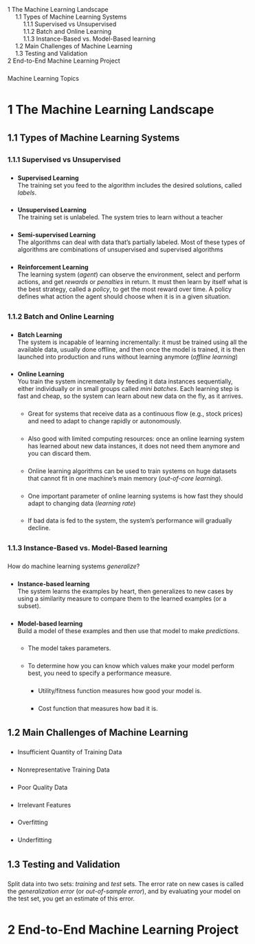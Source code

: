 <!DOCTYPE html>
<html xmlns="http://www.w3.org/1999/xhtml" lang="" xml:lang="">
<head>
  <meta charset="utf-8" />
  <meta name="generator" content="pandoc" />
  <meta name="viewport" content="width=device-width, initial-scale=1.0, user-scalable=yes" />
  <title>Notes</title>
  <style>
    html {
      line-height: 1.7;
      font-family: Georgia, serif;
      font-size: 20px;
      color: #1a1a1a;
      background-color: #fdfdfd;
    }
    body {
      margin: 0 auto;
      max-width: 40em;
      padding-left: 50px;
      padding-right: 50px;
      padding-top: 50px;
      padding-bottom: 50px;
      hyphens: auto;
      word-wrap: break-word;
      text-rendering: optimizeLegibility;
      font-kerning: normal;
    }
    @media (max-width: 600px) {
      body {
        font-size: 0.9em;
        padding: 1em;
      }
    }
    @media print {
      body {
        background-color: transparent;
        color: black;
      }
      p, h2, h3 {
        orphans: 3;
        widows: 3;
      }
      h2, h3, h4 {
        page-break-after: avoid;
      }
    }
    p {
      margin-top: 1.7em;
    }
    a {
      color: #1a1a1a;
    }
    a:visited {
      color: #1a1a1a;
    }
    img {
      max-width: 100%;
    }
    h1, h2, h3, h4, h5, h6 {
      margin-top: 1.7em;
    }
    ol, ul {
      padding-left: 1.7em;
      margin-top: 1.7em;
    }
    li > ol, li > ul {
      margin-top: 0;
    }
    blockquote {
      margin: 1.7em 0 1.7em 1.7em;
      padding-left: 1em;
      border-left: 2px solid #e6e6e6;
      font-style: italic;
    }
    code {
      font-family: Menlo, Monaco, 'Lucida Console', Consolas, monospace;
      background-color: #f0f0f0;
      font-size: 85%;
      margin: 0;
      padding: .2em .4em;
    }
    pre {
      line-height: 1.5em;
      padding: 1em;
      background-color: #f0f0f0;
      overflow: auto;
    }
    pre code {
      padding: 0;
      overflow: visible;
    }
    hr {
      background-color: #1a1a1a;
      border: none;
      height: 1px;
      margin-top: 1.7em;
    }
    table {
      border-collapse: collapse;
      width: 100%;
      overflow-x: auto;
      display: block;
    }
    th, td {
      border-bottom: 1px solid lightgray;
      padding: 1em 3em 1em 0;
    }
    header {
      margin-bottom: 6em;
      text-align: center;
    }
    nav a:not(:hover) {
      text-decoration: none;
    }
    code{white-space: pre-wrap;}
    span.smallcaps{font-variant: small-caps;}
    span.underline{text-decoration: underline;}
    div.column{display: inline-block; vertical-align: top; width: 50%;}
    div.hanging-indent{margin-left: 1.5em; text-indent: -1.5em;}
    ul.task-list{list-style: none;}
    .display.math{display: block; text-align: center; margin: 0.5rem auto;}
  </style>
  <!--[if lt IE 9]>
    <script src="//cdnjs.cloudflare.com/ajax/libs/html5shiv/3.7.3/html5shiv-printshiv.min.js"></script>
  <![endif]-->
</head>
<body>
<nav id="TOC" role="doc-toc">
<ul>
<li><a href="#the-machine-learning-landscape"><span class="toc-section-number">1</span> The Machine Learning Landscape</a>
<ul>
<li><a href="#types-of-machine-learning-systems"><span class="toc-section-number">1.1</span> Types of Machine Learning Systems</a>
<ul>
<li><a href="#supervised-vs-unsupervised"><span class="toc-section-number">1.1.1</span> Supervised vs Unsupervised</a></li>
<li><a href="#batch-and-online-learning"><span class="toc-section-number">1.1.2</span> Batch and Online Learning</a></li>
<li><a href="#instance-based-vs.-model-based-learning"><span class="toc-section-number">1.1.3</span> Instance-Based vs. Model-Based learning</a></li>
</ul></li>
<li><a href="#main-challenges-of-machine-learning"><span class="toc-section-number">1.2</span> Main Challenges of Machine Learning</a></li>
<li><a href="#testing-and-validation"><span class="toc-section-number">1.3</span> Testing and Validation</a></li>
</ul></li>
<li><a href="#end-to-end-machine-learning-project"><span class="toc-section-number">2</span> End-to-End Machine Learning Project</a></li>
</ul>
</nav>
<p>Machine Learning Topics</p>
<h1 data-number="1" id="the-machine-learning-landscape"><span class="header-section-number">1</span> The Machine Learning Landscape</h1>
<h2 data-number="1.1" id="types-of-machine-learning-systems"><span class="header-section-number">1.1</span> Types of Machine Learning Systems</h2>
<h3 data-number="1.1.1" id="supervised-vs-unsupervised"><span class="header-section-number">1.1.1</span> Supervised vs Unsupervised</h3>
<ul>
<li><p><strong>Supervised Learning</strong><br />
The training set you feed to the algorithm includes the desired solutions, called <em>labels</em>.</p></li>
<li><p><strong>Unsupervised Learning</strong><br />
The training set is unlabeled. The system tries to learn without a teacher</p></li>
<li><p><strong>Semi-supervised Learning</strong><br />
The algorithms can deal with data that’s partially labeled. Most of these types of algorithms are combinations of unsupervised and supervised algorithms</p></li>
<li><p><strong>Reinforcement Learning<br />
</strong>The learning system (<em>agent</em>) can observe the environment, select and perform actions, and get <em>rewards</em> or <em>penalties</em> in return. It must then learn by itself what is the best strategy, called a <em>policy</em>, to get the most reward over time. A policy defines what action the agent should choose when it is in a given situation.</p></li>
</ul>
<h3 data-number="1.1.2" id="batch-and-online-learning"><span class="header-section-number">1.1.2</span> Batch and Online Learning</h3>
<ul>
<li><p><strong>Batch Learning</strong><br />
The system is incapable of learning incrementally: it must be trained using all the available data, usually done offline, and then once the model is trained, it is then launched into production and runs without learning anymore (<em>offline learning</em>)</p></li>
<li><p><strong>Online Learning</strong><br />
You train the system incrementally by feeding it data instances sequentially, either individually or in small groups called <em>mini batches</em>. Each learning step is fast and cheap, so the system can learn about new data on the fly, as it arrives.</p>
<ul>
<li><p>Great for systems that receive data as a continuous flow (e.g., stock prices) and need to adapt to change rapidly or autonomously.</p></li>
<li><p>Also good with limited computing resources: once an online learning system has learned about new data instances, it does not need them anymore and you can discard them.</p></li>
<li><p>Online learning algorithms can be used to train systems on huge datasets that cannot fit in one machine’s main memory (<em>out-of-core learning</em>).</p></li>
<li><p>One important parameter of online learning systems is how fast they should adapt to changing data (<em>learning rate</em>)</p></li>
<li><p>If bad data is fed to the system, the system’s performance will gradually decline.</p></li>
</ul></li>
</ul>
<h3 data-number="1.1.3" id="instance-based-vs.-model-based-learning"><span class="header-section-number">1.1.3</span> Instance-Based vs. Model-Based learning</h3>
<p>How do machine learning systems <em>generalize</em>?</p>
<ul>
<li><p><strong>Instance-based learning</strong><br />
The system learns the examples by heart, then generalizes to new cases by using a similarity measure to compare them to the learned examples (or a subset).</p></li>
<li><p><strong>Model-based learning<br />
</strong>Build a model of these examples and then use that model to make <em>predictions</em>.</p>
<ul>
<li><p>The model takes parameters.</p></li>
<li><p>To determine how you can know which values make your model perform best, you need to specify a performance measure.</p>
<ul>
<li><p>Utility/fitness function measures how good your model is.</p></li>
<li><p>Cost function that measures how bad it is.</p></li>
</ul></li>
</ul></li>
</ul>
<h2 data-number="1.2" id="main-challenges-of-machine-learning"><span class="header-section-number">1.2</span> Main Challenges of Machine Learning</h2>
<ul>
<li><p>Insufficient Quantity of Training Data</p></li>
<li><p>Nonrepresentative Training Data</p></li>
<li><p>Poor Quality Data</p></li>
<li><p>Irrelevant Features</p></li>
<li><p>Overfitting</p></li>
<li><p>Underfitting</p></li>
</ul>
<h2 data-number="1.3" id="testing-and-validation"><span class="header-section-number">1.3</span> Testing and Validation</h2>
<p>Split data into two sets: <em>training</em> and <em>test</em> sets. The error rate on new cases is called the <em>generalization error</em> (or <em>out-of-sample error</em>), and by evaluating your model on the test set, you get an estimate of this error.</p>
<h1 data-number="2" id="end-to-end-machine-learning-project"><span class="header-section-number">2</span> End-to-End Machine Learning Project</h1>
</body>
</html>

